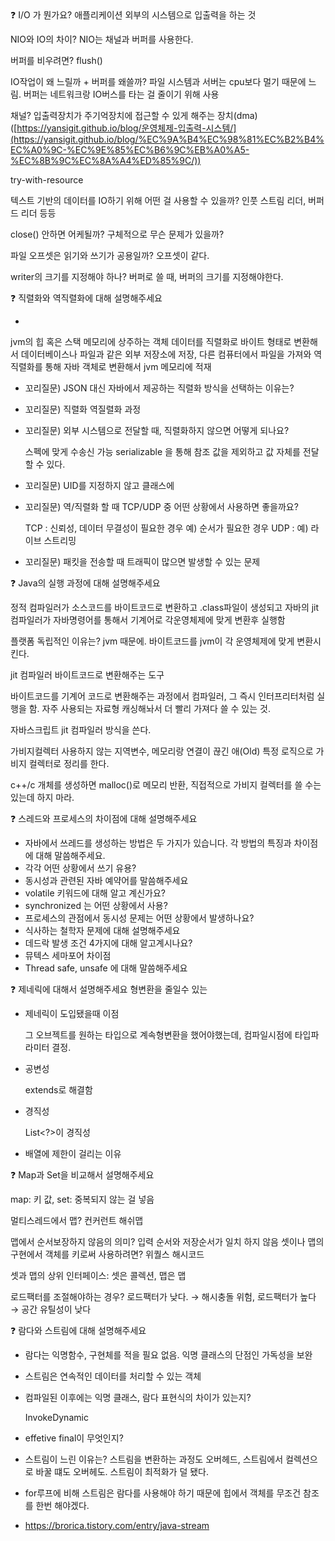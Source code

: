 <aside>
❓ I/O 가 뭔가요? 
애플리케이션 외부의 시스템으로 입출력을 하는 것

NIO와 IO의 차이? NIO는 채널과 버퍼를 사용한다.

버퍼를 비우려면? flush()

IO작업이 왜 느릴까 + 버퍼를 왜쓸까? 파일 시스템과 서버는 cpu보다 멀기 때문에 느림. 버퍼는 네트워크랑 IO버스를 타는 걸 줄이기 위해 사용

채널? 입출력장치가 주기억장치에 접근할 수 있게 해주는 장치(dma)([https://yansigit.github.io/blog/운영체제-입출력-시스템/](https://yansigit.github.io/blog/%EC%9A%B4%EC%98%81%EC%B2%B4%EC%A0%9C-%EC%9E%85%EC%B6%9C%EB%A0%A5-%EC%8B%9C%EC%8A%A4%ED%85%9C/))

try-with-resource

텍스트 기반의 데이터를 IO하기 위해 어떤 걸 사용할 수 있을까?  인풋 스트림 리더, 버퍼드 리더 등등

close() 안하면 어케될까? 구체적으로 무슨 문제가 있을까?

파일 오프셋은 읽기와 쓰기가 공용일까? 오프셋이 같다.

writer의 크기를 지정해야 하나? 버퍼로 쓸 때, 버퍼의 크기를 지정해야한다.

❓ 직렬화와 역직렬화에 대해 설명해주세요

- 

jvm의 힙 혹은 스택 메모리에 상주하는 객체 데이터를 직렬화로 바이트 형태로 변환해서 데이터베이스나 파일과 같은
외부 저장소에 저장, 다른 컴퓨터에서 파일을 가져와 역직렬화를 통해 자바 객체로 변환해서 jvm 메모리에 적재

- 꼬리질문) JSON 대신 자바에서 제공하는 직렬화 방식을 선택하는 이유는?
    
    
- 꼬리질문) 직렬화 역질렬화 과정
- 꼬리질문) 외부 시스템으로 전달할 때, 직렬화하지 않으면 어떻게 되나요?
    
    스펙에 맞게 수송신 가능
    serializable 을 통해 참조 값을 제외하고 값 자체를 전달할 수 있다.
    
- 꼬리질문) UID를 지정하지 않고 클래스에
- 꼬리질문) 역/직렬화 할 때 TCP/UDP 중 어떤 상황에서 사용하면 좋을까요?
    
    TCP : 신뢰성, 데이터 무결성이 필요한 경우 예) 순서가 필요한 경우
    UDP : 예) 라이브 스트리밍
    
- 꼬리질문) 패킷을 전송할 때 트래픽이 많으면 발생할 수 있는 문제


<aside>
❓ Java의 실행 과정에 대해 설명해주세요 

정적 컴파일러가 소스코드를 바이트코드로 변환하고 .class파일이 생성되고 자바의 jit컴파일러가 자바명령어를 통해서 기계어로 각운영체제에 맞게 변환후 실행함

플랫폼 독립적인 이유는? jvm 때문에. 바이트코드를 jvm이 각 운영체제에 맞게 변환시킨다. 

jit 컴파일러 바이트코드로 변환해주는 도구 

바이트코드를 기계어 코드로 변환해주는 과정에서 컴파일러, 그 즉시 인터프리터처럼 실행을 함. 자주 사용되는 자료형 캐싱해놔서 더 빨리 가져다 쓸 수 있는 것.

자바스크립트 jit 컴파일러 방식을 쓴다. 

가비지컬렉터 사용하지 않는 지역변수, 메모리랑 연결이 끊긴 애(Old) 특정 로직으로 가비지 컬렉터로 정리를 한다.

c++/c 개체를 생성하면 malloc()로 메모리 반환, 직접적으로 가비지 컬렉터를 쓸 수는 있는데 하지 마라.

</aside>

<aside>
❓ 스레드와 프로세스의 차이점에 대해 설명해주세요

- 자바에서 쓰레드를 생성하는 방법은 두 가지가 있습니다. 각 방법의 특징과 차이점에 대해 말씀해주세요.
- 각각 어떤 상황에서 쓰기 유용?
- 동시성과 관련된 자바 예약어를 말씀해주세요
- volatile 키워드에 대해 알고 계신가요?
- synchronized 는 어떤 상황에서 사용?
- 프로세스의 관점에서 동시성 문제는 어떤 상황에서 발생하나요?
- 식사하는 철학자 문제에 대해 설명해주세요
- 데드락 발생 조건 4가지에 대해 알고계시나요?
- 뮤텍스 세마포어 차이점
- Thread safe, unsafe 에 대해 말씀해주세요
</aside>

<aside>
❓ 제네릭에 대해서 설명해주세요 
형변환을 줄일수 있는

- 제네릭이 도입됐을때 이점
    
    그 오브젝트를 원하는 타입으로 계속형변환을 했어야했는데, 컴파일시점에 타입파라미터 결정. 
    
- 공변성
    
    <? extends classname>
    
    extends로 해결함
    
- 경직성
    
    List<?>이 경직성
    
- 배열에 제한이 걸리는 이유
</aside>

<aside>
❓ Map과 Set을 비교해서 설명해주세요 

map: 키 값, set: 중복되지 않는 걸 넣음

멀티스레드에서 맵? 컨커런트 해쉬맵

맵에서 순서보장하지 않음의 의미? 입력 순서와 저장순서가 일치 하지 않음
셋이나 맵의 구현에서 객체를 키로써 사용하려면? 위퀄스 해시코드

셋과 맵의 상위 인터페이스: 셋은 콜렉션, 맵은 맵

로드팩터를 조절해야하는 경우? 로드팩터가 낮다. → 해시충돌 위험, 로드팩터가 높다 → 공간 유틸성이 낮다

</aside>

<aside>
❓ 람다와 스트림에 대해 설명해주세요 

- 람다는 익명함수, 구현체를 적을 필요 없음. 익명 클래스의 단점인 가독성을 보완
- 스트림은 연속적인 데이터를 처리할 수 있는 객체
- 컴파일된 이후에는 익명 클래스, 람다 표현식의 차이가 있는지?
    
    InvokeDynamic
    
- effetive final이 무엇인지?
- 스트림이 느린 이유는? 스트림을 변환하는 과정도 오버헤드, 스트림에서 컬렉션으로 바꿀 떄도 오버헤도. 스트림이 최적화가 덜 됐다.
- for루프에 비해 스트림은 람다를 사용해야 하기 때문에 힙에서 객체를 무조건 참조를 한번 해야겠다.
- https://brorica.tistory.com/entry/java-stream
</aside>
